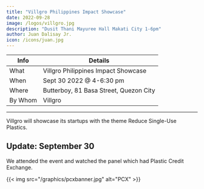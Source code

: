 ```yaml
---
title: "Villgro Philippines Impact Showcase"
date: 2022-09-28
image: /logos/villgro.jpg
description: "Dusit Thani Mayuree Hall Makati City 1-6pm"
author: Juan Dalisay Jr.
icon: /icons/juan.jpg
---
```




Info | Details 
--- | ---
What | Villgro Philippines Impact Showcase
When | Sept 30 2022 @ 4-6:30 pm
Where | Butterboy, 81 Basa Street, Quezon City
By Whom | Villgro

---


Villgro will showcase its startups with the theme Reduce Single-Use Plastics. 


## Update: September 30

We attended the event and watched the panel which had Plastic Credit Exchange.

{{< img src="/graphics/pcxbanner.jpg" alt="PCX" >}}

